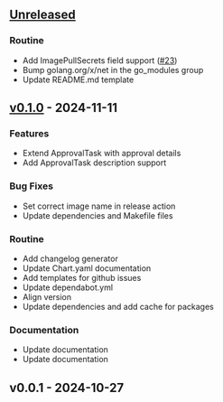 <a name="unreleased"></a>
## [Unreleased]

### Routine

- Add ImagePullSecrets field support ([#23](https://github.com/KubeRocketCI/tekton-custom-task/issues/23))
- Bump golang.org/x/net in the go_modules group
- Update README.md template


<a name="v0.1.0"></a>
## [v0.1.0] - 2024-11-11
### Features

- Extend ApprovalTask with approval details
- Add ApprovalTask description support

### Bug Fixes

- Set correct image name in release action
- Update dependencies and Makefile files

### Routine

- Add changelog generator
- Update Chart.yaml documentation
- Add templates for github issues
- Update dependabot.yml
- Align version
- Update dependencies and add cache for packages

### Documentation

- Update documentation
- Update documentation


<a name="v0.0.1"></a>
## v0.0.1 - 2024-10-27

[Unreleased]: https://github.com/KubeRocketCI/tekton-custom-task/compare/v0.1.0...HEAD
[v0.1.0]: https://github.com/KubeRocketCI/tekton-custom-task/compare/v0.0.1...v0.1.0
